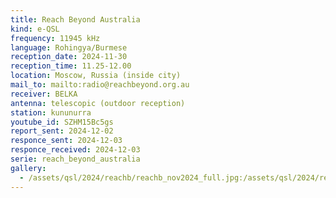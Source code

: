 ```yaml
---
title: Reach Beyond Australia
kind: e-QSL
frequency: 11945 kHz
language: Rohingya/Burmese
reception_date: 2024-11-30
reception_time: 11.25-12.00
location: Moscow, Russia (inside city)
mail_to: mailto:radio@reachbeyond.org.au
receiver: BELKA
antenna: telescopic (outdoor reception)
station: kununurra
youtube_id: SZHM15Bc5gs
report_sent: 2024-12-02
responce_sent: 2024-12-03
responce_received: 2024-12-03
serie: reach_beyond_australia
gallery:
  - /assets/qsl/2024/reachb/reachb_nov2024_full.jpg:/assets/qsl/2024/reachb/reachb_nov2024_small.jpg
---
```


